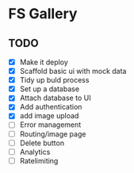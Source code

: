 # FS Gallery

## TODO

- [x] Make it deploy
- [x] Scaffold basic ui with mock data
- [x] Tidy up buld process
- [x] Set up a database
- [x] Attach database to UI
- [x] Add authentication
- [x] add image upload
- [ ] Error management
- [ ] Routing/image page
- [ ] Delete button
- [ ] Analytics
- [ ] Ratelimiting
